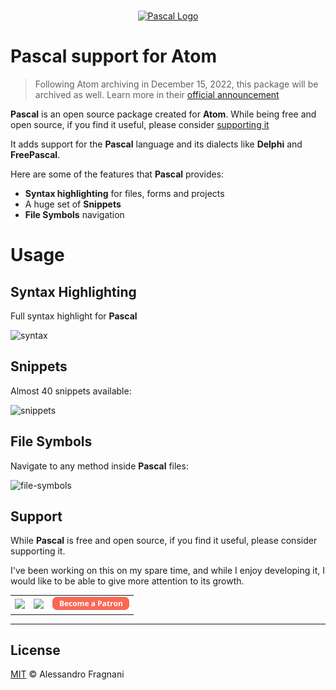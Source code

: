 <p align="center">
  <br />
  <a title="Learn more about Pascal" href="http://github.com/alefragnani/atom-language-pascal"><img src="https://raw.githubusercontent.com/alefragnani/atom-language-pascal/master/images/atom-pascal-logo-readme.png" alt="Pascal Logo" width="70%" /></a>
</p>

# Pascal support for Atom

> Following Atom archiving in December 15, 2022, this package will be archived as well. Learn more in their [official announcement](https://github.blog/2022-06-08-sunsetting-atom/)

**Pascal** is an open source package created for **Atom**. While being free and open source, if you find it useful, please consider [supporting it](#support)

It adds support for the **Pascal** language and its dialects like **Delphi** and **FreePascal**. 

Here are some of the features that **Pascal** provides:

* **Syntax highlighting** for files, forms and projects
* A huge set of **Snippets**
* **File Symbols** navigation

# Usage

## Syntax Highlighting

Full syntax highlight for **Pascal**

![syntax](https://raw.githubusercontent.com/alefragnani/atom-language-pascal/master/images/atom-pascal-syntax.png)

## Snippets

Almost 40 snippets available:

![snippets](https://raw.githubusercontent.com/alefragnani/atom-language-pascal/master/images/atom-pascal-snippets.png)

## File Symbols

Navigate to any method inside **Pascal** files:

![file-symbols](https://raw.githubusercontent.com/alefragnani/atom-language-pascal/master/images/atom-pascal-file-symbols.png)

## Support

While **Pascal** is free and open source, if you find it useful, please consider supporting it.

I've been working on this on my spare time, and while I enjoy developing it, I would like to be able to give more attention to its growth.


<table align="center" width="60%" border="0">
  <tr>
    <td>
      <a title="Paypal" href="https://www.paypal.com/cgi-bin/webscr?cmd=_donations&business=EP57F3B6FXKTU&lc=US&item_name=Alessandro%20Fragnani&item_number=atom%20plugins&currency_code=USD&bn=PP%2dDonationsBF%3abtn_donateCC_LG%2egif%3aNonHosted"><img src="https://www.paypalobjects.com/en_US/i/btn/btn_donate_SM.gif"/></a>
    </td>
    <td>
      <a title="Paypal" href="https://www.paypal.com/cgi-bin/webscr?cmd=_donations&business=EP57F3B6FXKTU&lc=BR&item_name=Alessandro%20Fragnani&item_number=atom%20plugins&currency_code=BRL&bn=PP%2dDonationsBF%3abtn_donate_SM%2egif%3aNonHosted"><img src="https://www.paypalobjects.com/pt_BR/i/btn/btn_donate_SM.gif"/></a>
    </td>
    <td>
      <a title="Patreon" href="https://www.patreon.com/alefragnani"><img src="https://raw.githubusercontent.com/alefragnani/oss-resources/master/images/button-become-a-patron-rounded-small.png"/></a>
    </td>
  </tr>
</table>

---

## License

[MIT](LICENSE.md) &copy; Alessandro Fragnani